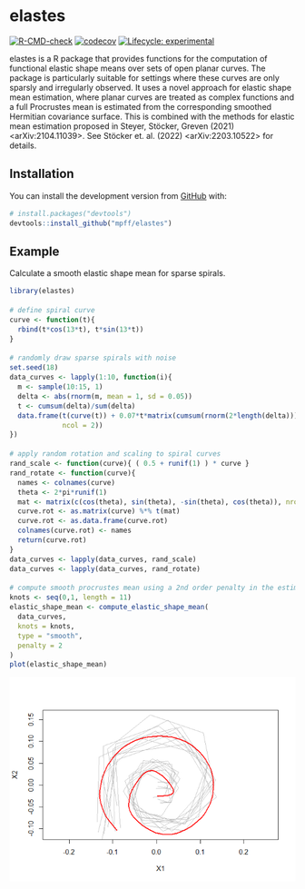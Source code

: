 
<!-- README.md is generated from README.Rmd. Please edit that file -->

# elastes

<!-- badges: start -->

[![R-CMD-check](https://github.com/mpff/elastes/actions/workflows/R-CMD-check.yaml/badge.svg)](https://github.com/mpff/elastes/actions/workflows/R-CMD-check.yaml)
[![codecov](https://codecov.io/gh/mpff/elastes/branch/main/graph/badge.svg?token=p0xOHfDpnk)](https://app.codecov.io/gh/mpff/elastes)
[![Lifecycle:
experimental](https://img.shields.io/badge/lifecycle-experimental-orange.svg)](https://lifecycle.r-lib.org/articles/stages.html#experimental)
<!-- badges: end -->

elastes is a R package that provides functions for the computation of
functional elastic shape means over sets of open planar curves. The
package is particularly suitable for settings where these curves are
only sparsly and irregularly observed. It uses a novel approach for
elastic shape mean estimation, where planar curves are treated as
complex functions and a full Procrustes mean is estimated from the
corresponding smoothed Hermitian covariance surface. This is combined
with the methods for elastic mean estimation proposed in Steyer,
Stöcker, Greven (2021) \<arXiv:2104.11039\>. See Stöcker et. al. (2022)
\<arXiv:2203.10522\> for details.

## Installation

You can install the development version from
[GitHub](https://github.com/) with:

``` r
# install.packages("devtools")
devtools::install_github("mpff/elastes")
```

## Example

Calculate a smooth elastic shape mean for sparse spirals.

``` r
library(elastes)

# define spiral curve
curve <- function(t){
  rbind(t*cos(13*t), t*sin(13*t))
}

# randomly draw sparse spirals with noise
set.seed(18)
data_curves <- lapply(1:10, function(i){
  m <- sample(10:15, 1)
  delta <- abs(rnorm(m, mean = 1, sd = 0.05))
  t <- cumsum(delta)/sum(delta)
  data.frame(t(curve(t)) + 0.07*t*matrix(cumsum(rnorm(2*length(delta))),
             ncol = 2))
})

# apply random rotation and scaling to spiral curves
rand_scale <- function(curve){ ( 0.5 + runif(1) ) * curve }
rand_rotate <- function(curve){
  names <- colnames(curve)
  theta <- 2*pi*runif(1)
  mat <- matrix(c(cos(theta), sin(theta), -sin(theta), cos(theta)), nrow = 2, ncol = 2)
  curve.rot <- as.matrix(curve) %*% t(mat)
  curve.rot <- as.data.frame(curve.rot)
  colnames(curve.rot) <- names
  return(curve.rot)
}
data_curves <- lapply(data_curves, rand_scale)
data_curves <- lapply(data_curves, rand_rotate)

# compute smooth procrustes mean using a 2nd order penalty in the estimation
knots <- seq(0,1, length = 11)
elastic_shape_mean <- compute_elastic_shape_mean(
  data_curves,
  knots = knots,
  type = "smooth",
  penalty = 2
)
plot(elastic_shape_mean)
```

![](man/figures/README-example-1.png)<!-- -->
